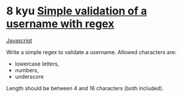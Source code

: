 # 8 kyu [Simple validation of a username with regex](https://www.codewars.com/kata/56a3f08aa9a6cc9b75000023)

<!-- START LANGUAGE_LINKS -->

[Javascript](./javascript.js)

<!-- END LANGUAGE_LINKS -->

Write a simple regex to validate a username. Allowed characters are:

- lowercase letters,
- numbers,
- underscore

Length should be between 4 and 16 characters (both included).